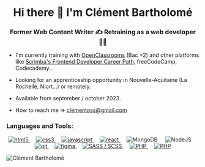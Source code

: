 <h1 align="center">Hi there 👋 I'm Clément Bartholomé</h1>
<h3 align="center">Former Web Content Writer ✍️ Retraining as a web developer 👨‍💻</h3>

- I'm currently training with [OpenClassrooms](https://openclassrooms.com/fr/paths/717-developpeur-web) (Bac +2) and other platforms like [Scrimba's Frontend Developer Career Path](https://scrimba.com/learn/frontend), freeCodeCamp, Codecademy...

- Looking for an apprenticeship opportunity in Nouvelle-Aquitaine (La Rochelle, Niort...) or remotely.

- Available from september / october 2023.

- How to reach me => clementoss@gmail.com

<h3 align="left">Languages and Tools:</h3>
<p align="center">
    <a href="https://www.w3.org/html/" target="_blank" rel="noreferrer"> <img src="https://img.shields.io/badge/HTML5-E34F26?style=for-the-badge&logo=html5&logoColor=white" alt="html5"/> </a>
    &nbsp;&nbsp;&nbsp;
    <a href="https://www.w3schools.com/css/" target="_blank" rel="noreferrer"> <img src="https://img.shields.io/badge/CSS3-1572B6?style=for-the-badge&logo=css3&logoColor=white" alt="css3"/> </a>
   &nbsp;&nbsp;&nbsp;
    <a href="https://developer.mozilla.org/en-US/docs/Web/JavaScript" target="_blank" rel="noreferrer"> <img src="https://img.shields.io/badge/JavaScript-323330?style=for-the-badge&logo=javascript&logoColor=F7DF1E" alt="javascript"/> </a>
    &nbsp;&nbsp;&nbsp;
    <a href="https://react.dev/" target="_blank" rel="noreferrer"> <img src="https://img.shields.io/badge/React-20232A?style=for-the-badge&logo=react&logoColor=61DAFB" alt="react"/> </a>
    &nbsp;&nbsp;&nbsp;
    <a> <img src="https://img.shields.io/badge/MongoDB-4EA94B?style=for-the-badge&logo=mongodb&logoColor=white" alt="MongoDB"/> </a>
    &nbsp;&nbsp;&nbsp;
    <a> <img src="https://img.shields.io/badge/Node.js-43853D?style=for-the-badge&logo=node.js&logoColor=white" alt="NodeJS"/> </a>
    &nbsp;&nbsp;&nbsp;
    <a href="https://git-scm.com/" target="_blank" rel="noreferrer"> <img src="https://img.shields.io/badge/GIT-E44C30?style=for-the-badge&logo=git&logoColor=white" alt="git"/> </a>
    &nbsp;&nbsp;&nbsp;
    <a href="https://www.figma.com/" target="_blank" rel="noreferrer"> <img src="https://img.shields.io/badge/figma-%23F24E1E.svg?style=for-the-badge&logo=figma&logoColor=white" alt="figma"/> </a>
    &nbsp;&nbsp;&nbsp;
    <a href="https://sass-lang.com/" target="_blank" rel="noreferrer"> <img src="https://img.shields.io/badge/Sass-CC6699?style=for-the-badge&logo=sass&logoColor=white" alt="SASS / SCSS"/> </a>
    &nbsp;&nbsp;&nbsp;
    <a href="https://www.php.net/manual/fr/intro-whatis.php" target="_blank" rel="noreferrer"> <img src="https://img.shields.io/badge/PHP-777BB4?style=for-the-badge&logo=php&logoColor=white" alt="PHP"/> </a>
    &nbsp;&nbsp;&nbsp;
     <a href="https://www.mysql.com/fr/" target="_blank" rel="noreferrer"> <img src="https://img.shields.io/badge/MySQL-00000F?style=for-the-badge&logo=mysql&logoColor=white" alt="PHP"/> </a>
    
    
<p align="left"> <img src="https://komarev.com/ghpvc/?username=ClementBartholome&label=Profile%20views&color=0e75b6&style=flat" alt="Clément Bartholomé" /> </p>
